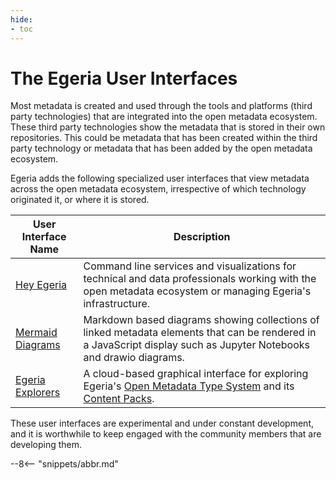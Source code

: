 ```yaml
---
hide:
- toc
---
```


<!-- SPDX-License-Identifier: CC-BY-4.0 -->
<!-- Copyright Contributors to the Egeria project. -->

# The Egeria User Interfaces

Most metadata is created and used through the tools and platforms (third party technologies) that are integrated into the open metadata ecosystem.  These third party technologies show the metadata that is stored in their own repositories.  This could be metadata that has been created within the third party technology or metadata that has been added by the open metadata ecosystem. 

Egeria adds the following specialized user interfaces that view metadata across the open metadata ecosystem, irrespective of which technology originated it, or where it is stored.  

| User Interface Name                                           | Description                                                                                                                                                         |
|---------------------------------------------------------------|---------------------------------------------------------------------------------------------------------------------------------------------------------------------|
| [Hey Egeria](/user-interfaces/hey-egeria/overvew)             | Command line services and visualizations for technical and data professionals working with the open metadata ecosystem or managing Egeria's infrastructure.         |  
| [Mermaid Diagrams](/user-interfaces/mermaid/overvew)          | Markdown based diagrams showing collections of linked metadata elements that can be rendered in a JavaScript display such as Jupyter Notebooks and drawio diagrams. |  
| [Egeria Explorers](/user-interfaces/brain-explorers/overview) | A cloud-based graphical interface for exploring Egeria's [Open Metadata Type System](/types) and its [Content Packs](/content-packs).                               |  

These user interfaces are experimental and under constant development, and it is worthwhile to keep engaged with the community members that are developing them.

--8<-- "snippets/abbr.md"